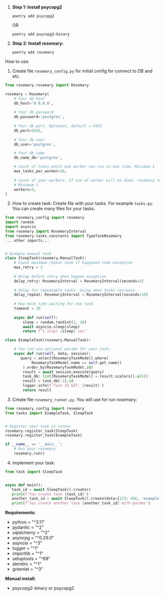 1. **Step 1: Install psycopg2**

    `poetry add psycopg2`
    
    OR

    `poetry add psycopg2-binary`

2. **Step 2: Install rosemary:**
    
    `poetry add rosemary`

How to use:

1. Create file `rosemary_config.py` for initial config for connect to DB and etc.
```python
from rosemary.rosemary import Rosemary

rosemary = Rosemary(
    # Your db host
    db_host='0.0.0.0',
    
    # Your db password
    db_password='postgres',
   
    # Your db port. Optional, default = 5432
    db_port=5432,
   
    # Your db user
    db_user='postgres',

    # Your db name
    db_name_db='postgres',  

    # Count of tasks which one worker can run in one time, Minimum 1
    max_tasks_per_worker=30, 
   
    # Count of your workers. If one of worker will be died, rosemary recreate it.
    # Minimum 1
    workers=3,  
)
```

2. How to create task:
Create file with your tasks. For example `tasks.py`. You can create many files for your tasks.
```python
from rosemary_config import rosemary
import random
import asyncio
from rosemary import RosemaryInterval
from rosemary.tasks.constants import TypeTaskRosemary
... other imports...


# Example manual task
class SleepTask(rosemary.ManualTask):
    # Count maximum repeat task if happened some exception 
    max_retry = 3
    
    # Delay before retry when happen exception
    delay_retry: RosemaryInterval = RosemaryInterval(seconds=5)
    
    # Delay for repeatable tasks. Using when tasks recreate
    delay_repeat: RosemaryInterval = RosemaryInterval(seconds=10)
    
    # How much time waiting for one task
    timeout = 30
   
    async def run(self):
        sleep = random.randint(1, 10)
        await asyncio.sleep(sleep)
        return f"I slept {sleep} sec"

class ExampleTask(rosemary.ManualTask):

    # You can use optional params for your task:
    async def run(self, data, session):
       query = select(RosemaryTaskModel).where(
            RosemaryTaskModel.name == self.get_name()
        ).order_by(RosemaryTaskModel.id)
        result = await session.execute(query)
        task_db: list[RosemaryTaskModel] = result.scalars().all()
        result = task_db[-1].id
        logger.info(f'Task ID GET: {result}')
        return result
```

3. Create file `rosemary_runner.py`. You will use for run rosemary:
```python
from rosemary_config import rosemary
from tasks import ExampleTask, SleepTask


# Register your task in runner
rosemary.register_task(SleepTask)
rosemary.register_task(ExampleTask)

if __name__ == '__main__':
    # Run your rosemary
    rosemary.run()
```

4. Implement your task:
```python
from task import SleepTask


async def main():
   task_id = await SleepTask().create()
   print(f'You create task {task_id}')
   another_task_id = await SleepTask().create(data={123: 456, 'example': 'example123'})
   print(f'You create another task {another_task_id} with params')

```

**Requirements:**
* python = "^3.11"
* pydantic = "^2"
* sqlalchemy = "^2"
* asyncpg = "^0.29.0"
* asyncio = "^3"
* logger = "^1"
* importlib = "^1"
* setuptools = "^69"
* alembic = "^1"
* greenlet = "^3"

**Manual install:**
* psycopg2-binary or psycopg2